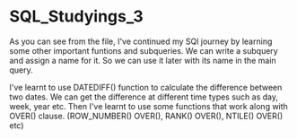 # SQL_Studyings_3
As you can see from the file, I've continued my SQl journey by learning some other important funtions and  subqueries. We can write a subquery and assign a name for it. So we can use it later with its name in the main query. 

I've learnt to use DATEDIFF() function to calculate the difference between two dates. We can get the difference at different time types such as day, week, year etc. Then I've learnt to use some functions that work along with OVER() clause. (ROW_NUMBER() OVER(), RANK() OVER(), NTILE() OVER() etc)
